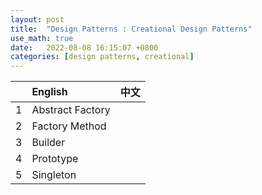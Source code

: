 ```yaml
---
layout: post
title:  "Design Patterns : Creational Design Patterns"
use_math: true
date:   2022-08-08 16:15:07 +0800
categories: [design patterns, creational]
---
```



||English|中文|
|:--:|:--|:--|
|1   |Abstract Factory  |   |
|2   |Factory Method   |   |
|3   |Builder   |   |
|4   |Prototype   |   |
|5   |Singleton   |   |
